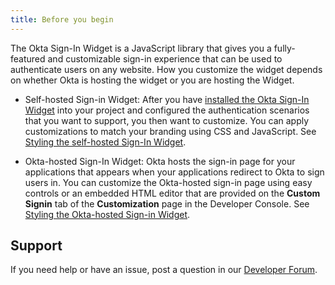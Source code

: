 ```yaml
---
title: Before you begin
---
```


The Okta Sign-In Widget is a JavaScript library that gives you a fully-featured and customizable sign-in experience that can be used to authenticate users on any website. How you customize the widget depends on whether Okta is hosting the widget or you are hosting the Widget.

* Self-hosted Sign-in Widget: After you have [installed the Okta Sign-In Widget](https://github.com/okta/okta-signin-widget#getting-started) into your project and configured the authentication scenarios that you want to support, you then want to customize. You can apply customizations to match your branding using CSS and JavaScript. See [Styling the self-hosted Sign-In Widget](#styling-the-self-hosted-sign-in-widget).

* Okta-hosted Sign-In Widget: Okta hosts the sign-in page for your applications that appears when your applications redirect to Okta to sign users in. You can customize the Okta-hosted sign-in page using easy controls or an embedded HTML editor that are provided on the **Custom Signin** tab of the **Customization** page in the Developer Console. See [Styling the Okta-hosted Sign-in Widget](#styling-the-Okta-hosted-sign-in-widget).

## Support

If you need help or have an issue, post a question in our [Developer Forum](https://devforum.okta.com).

<NextSectionLink/>
